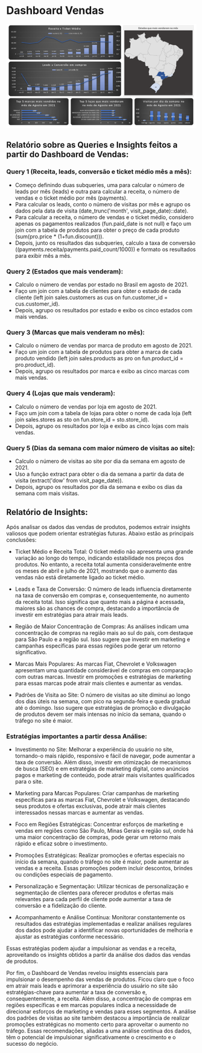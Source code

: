 # Dashboard Vendas
![Dashboard de Verdas](https://github.com/waltercrastobr/Dashboard-Vendas/blob/main/imagem_dashboard_vendas.PNG?raw=true)

## Relatório sobre as Queries e Insights feitos a partir do Dashboard de Vendas:

### Query 1 (Receita, leads, conversão e ticket médio mês a mês):

- Começo definindo duas subqueries, uma para calcular o número de leads por mês (leads) e outra para calcular a receita, o número de vendas e o ticket médio por mês (payments).
- Para calcular os leads, conto o número de visitas por mês e agrupo os dados pela data de visita (date_trunc('month', visit_page_date)::date).
- Para calcular a receita, o número de vendas e o ticket médio, considero apenas os pagamentos realizados (fun.paid_date is not null) e faço um join com a tabela de produtos para obter o preço de cada produto (sum(pro.price * (1+fun.discount))).
- Depois, junto os resultados das subqueries, calculo a taxa de conversão ((payments.receita/payments.paid_count/1000)) e formato os resultados para exibir mês a mês.

###  Query 2 (Estados que mais venderam):

- Calculo o número de vendas por estado no Brasil em agosto de 2021.
- Faço um join com a tabela de clientes para obter o estado de cada cliente (left join sales.customers as cus on fun.customer_id = cus.customer_id).
- Depois, agrupo os resultados por estado e exibo os cinco estados com mais vendas.

### Query 3 (Marcas que mais venderam no mês):

- Calculo o número de vendas por marca de produto em agosto de 2021.
- Faço um join com a tabela de produtos para obter a marca de cada produto vendido (left join sales.products as pro on fun.product_id = pro.product_id).
- Depois, agrupo os resultados por marca e exibo as cinco marcas com mais vendas.

###  Query 4 (Lojas que mais venderam):

- Calculo o número de vendas por loja em agosto de 2021.
- Faço um join com a tabela de lojas para obter o nome de cada loja (left join sales.stores as sto on fun.store_id = sto.store_id).
- Depois, agrupo os resultados por loja e exibo as cinco lojas com mais vendas.

###  Query 5 (Dias da semana com maior número de visitas ao site):

- Calculo o número de visitas ao site por dia da semana em agosto de 2021.
- Uso a função extract para obter o dia da semana a partir da data de visita (extract('dow' from visit_page_date)).
- Depois, agrupo os resultados por dia da semana e exibo os dias da semana com mais visitas.

## Relatório de Insights:

Após analisar os dados das vendas de produtos, podemos extrair insights valiosos que podem orientar estratégias futuras. Abaixo estão as principais conclusões:

- Ticket Médio e Receita Total: O ticket médio não apresenta uma grande variação ao longo do tempo, indicando estabilidade nos preços dos produtos. No entanto, a receita total aumenta consideravelmente entre os meses de abril e julho de 2021, mostrando que o aumento das vendas não está diretamente ligado ao ticket médio.

- Leads e Taxa de Conversão: O número de leads influencia diretamente na taxa de conversão em compras e, consequentemente, no aumento da receita total. Isso significa que quanto mais a página é acessada, maiores são as chances de compra, destacando a importância de investir em estratégias para atrair mais leads.

- Região de Maior Concentração de Compras: As análises indicam uma concentração de compras na região mais ao sul do país, com destaque para São Paulo e a região sul. Isso sugere que investir em marketing e campanhas específicas para essas regiões pode gerar um retorno significativo.

- Marcas Mais Populares: As marcas Fiat, Chevrolet e Volkswagen apresentam uma quantidade considerável de compras em comparação com outras marcas. Investir em promoções e estratégias de marketing para essas marcas pode atrair mais clientes e aumentar as vendas.

- Padrões de Visita ao Site: O número de visitas ao site diminui ao longo dos dias úteis na semana, com pico na segunda-feira e queda gradual até o domingo. Isso sugere que estratégias de promoção e divulgação de produtos devem ser mais intensas no início da semana, quando o tráfego no site é maior.

### Estratégias importantes a partir dessa Análise:

- Investimento no Site: Melhorar a experiência do usuário no site, tornando-o mais rápido, responsivo e fácil de navegar, pode aumentar a taxa de conversão. Além disso, investir em otimização de mecanismos de busca (SEO) e em estratégias de marketing digital, como anúncios pagos e marketing de conteúdo, pode atrair mais visitantes qualificados para o site.

- Marketing para Marcas Populares: Criar campanhas de marketing específicas para as marcas Fiat, Chevrolet e Volkswagen, destacando seus produtos e ofertas exclusivas, pode atrair mais clientes interessados nessas marcas e aumentar as vendas.

- Foco em Regiões Estratégicas: Concentrar esforços de marketing e vendas em regiões como São Paulo, Minas Gerais e região sul, onde há uma maior concentração de compras, pode gerar um retorno mais rápido e eficaz sobre o investimento.

- Promoções Estratégicas: Realizar promoções e ofertas especiais no início da semana, quando o tráfego no site é maior, pode aumentar as vendas e a receita. Essas promoções podem incluir descontos, brindes ou condições especiais de pagamento.

- Personalização e Segmentação: Utilizar técnicas de personalização e segmentação de clientes para oferecer produtos e ofertas mais relevantes para cada perfil de cliente pode aumentar a taxa de conversão e a fidelização do cliente.

- Acompanhamento e Análise Contínua: Monitorar constantemente os resultados das estratégias implementadas e realizar análises regulares dos dados pode ajudar a identificar novas oportunidades de melhoria e ajustar as estratégias conforme necessário.

Essas estratégias podem ajudar a impulsionar as vendas e a receita, aproveitando os insights obtidos a partir da análise dos dados das vendas de produtos.

Por fim, o Dashboard de Vendas revelou insights essenciais para impulsionar o desempenho das vendas de produtos. Ficou claro que o foco em atrair mais leads e aprimorar a experiência do usuário no site são estratégias-chave para aumentar a taxa de conversão e, consequentemente, a receita. Além disso, a concentração de compras em regiões específicas e em marcas populares indica a necessidade de direcionar esforços de marketing e vendas para esses segmentos. A análise dos padrões de visitas ao site também destacou a importância de realizar promoções estratégicas no momento certo para aproveitar o aumento no tráfego. Essas recomendações, aliadas a uma análise contínua dos dados, têm o potencial de impulsionar significativamente o crescimento e o sucesso do negócio.
